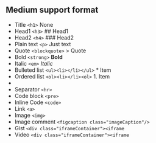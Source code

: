 ## Medium support format
* Title `<h1>` None
* Head1 `<h3>` ## Head1
* Head2 `<h4>` ### Head2
* Plain text `<p>` Just text
* Quote `<blockquote>` > Quote
* Bold `<strong>` **Bold**
* Italic `<em>` _Italic_
* Bulleted list `<ul><li></li></ul>` * Item
* Ordered list `<ol><li></li><ol>` 1. Item
* 
* Separator `<hr>` 
* Code block `<pre>`
* Inline Code `<code>`
* Link `<a>`
* Image `<img>`
* Image comment `<figcaption class="imageCaption"/>`
* Gist `<div class="iframeContainer"><iframe`
* Video `<div class="iframeContainer"><iframe`